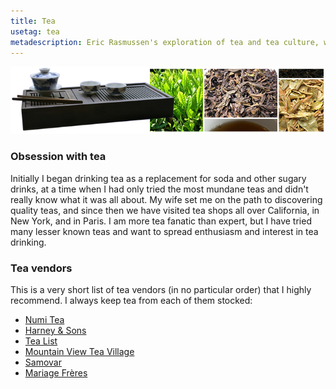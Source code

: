 ```yaml
---
title: Tea
usetag: tea
metadescription: Eric Rasmussen's exploration of tea and tea culture, with links to quality tea and related blog posts.
---
```


![](/images/CL_banner_tea.png)


### Obsession with tea

Initially I began drinking tea as a replacement for soda and other sugary
drinks, at a time when I had only tried the most mundane teas and didn't really
know what it was all about. My wife set me on the path to discovering quality
teas, and since then we have visited tea shops all over California, in New York,
and in Paris. I am more tea fanatic than expert, but I have tried many
lesser known teas and want to spread enthusiasm and interest in tea drinking.


### Tea vendors

This is a very short list of tea vendors (in no particular order) that I highly
recommend. I always keep tea from each of them stocked:

* [Numi Tea](http://numitea.com/)
* [Harney & Sons](http://www.harney.com/)
* [Tea List](http://tea-list.com/)
* [Mountain View Tea Village](http://www.mvteavillage.com/)
* [Samovar](http://www.samovarlife.com/)
* [Mariage Frères](http://www.mariagefreres.com/)
